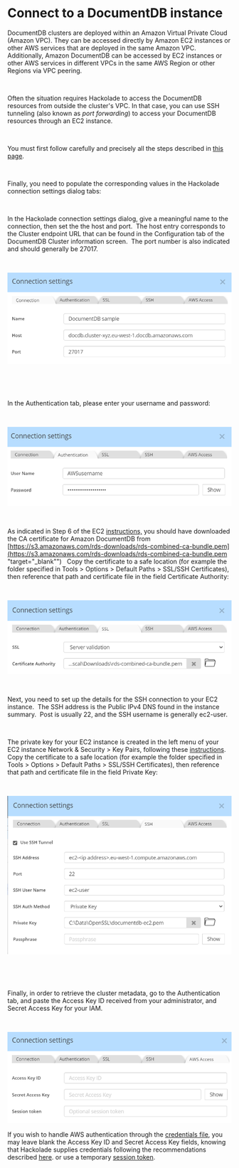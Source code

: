 # Connect to a DocumentDB instance

DocumentDB clusters are deployed within an Amazon Virtual Private Cloud (Amazon VPC). They can be accessed directly by Amazon EC2 instances or other AWS services that are deployed in the same Amazon VPC. Additionally, Amazon DocumentDB can be accessed by EC2 instances or other AWS services in different VPCs in the same AWS Region or other Regions via VPC peering.

&nbsp;

Often the situation requires Hackolade to access the DocumentDB resources from outside the cluster's VPC. In that case, you can use SSH tunneling (also known as *port forwarding*) to access your DocumentDB resources through an EC2 instance.

&nbsp;

You must first follow carefully and precisely all the steps described in [this page](<https://docs.aws.amazon.com/documentdb/latest/developerguide/connect-ec2.html> "target=\"\_blank\"").

&nbsp;

Finally, you need to populate the corresponding values in the Hackolade connection settings dialog tabs:

&nbsp;

In the Hackolade connection settings dialog, give a meaningful name to the connection, then set the the host and port.&nbsp; The host entry corresponds to the Cluster endpoint URL that can be found in the Configuration tab of the DocumentDB Cluster information screen.&nbsp; The port number is also indicated and should generally be 27017.

&nbsp;

![DocumentDB connection tab](<lib/DocumentDB%20connection%20tab.png>)

&nbsp;

&nbsp;

In the Authentication tab, please enter your username and password:

&nbsp;

![DocumentDB authentication tab](<lib/DocumentDB%20authentication%20tab.png>)

&nbsp;

As indicated in Step 6 of the EC2 [instructions,](<https://docs.aws.amazon.com/documentdb/latest/developerguide/connect-ec2.html#connect-ec2.tls> "target=\"\_blank\"") you should have downloaded the CA certificate for Amazon DocumentDB from [https://s3.amazonaws.com/rds-downloads/rds-combined-ca-bundle.pem](<https://s3.amazonaws.com/rds-downloads/rds-combined-ca-bundle.pem> "target=\"\_blank\"") &nbsp; Copy the certificate to a safe location (for example the folder specified in Tools \> Options \> Default Paths \> SSL/SSH Certificates), then reference that path and certificate file in the field Certificate Authority:

&nbsp;

![DocumentDB SSL tab](<lib/DocumentDB%20SSL%20tab.png>)

&nbsp;

Next, you need to set up the details for the SSH connection to your EC2 instance.&nbsp; The SSH address is the Public IPv4 DNS found in the instance summary.&nbsp; Post is usually 22, and the SSH username is generally ec2-user. &nbsp;

&nbsp;

The private key for your EC2 instance is created in the left menu of your EC2 instance Network \& Security \> Key Pairs, following these [instructions](<https://docs.aws.amazon.com/AWSEC2/latest/UserGuide/ec2-key-pairs.html#having-ec2-create-your-key-pair> "target=\"\_blank\"").&nbsp; Copy the certificate to a safe location (for example the folder specified in Tools \> Options \> Default Paths \> SSL/SSH Certificates), then reference that path and certificate file in the field Private Key:

&nbsp;

![DocumentDB SSH tab](<lib/DocumentDB%20SSH%20tab.png>)

&nbsp;

&nbsp;

Finally, in order to retrieve the cluster metadata, go to the Authentication tab, and paste the Access Key ID received from your administrator, and Secret Access Key for your IAM. &nbsp;

&nbsp;

![DocumentDB AWS access tab](<lib/DocumentDB%20AWS%20access%20tab.png>)

If you wish to handle AWS authentication through the [credentials file](<https://docs.aws.amazon.com/cli/latest/userguide/cli-configure-files.html> "target=\"\_blank\""), you may leave blank the Access Key ID and Secret Access Key fields, knowing that Hackolade supplies credentials following the recommendations described [here](<https://docs.aws.amazon.com/sdk-for-javascript/v2/developer-guide/setting-credentials-node.html> "target=\"\_blank\""). or use a temporary [session token](<https://docs.aws.amazon.com/IAM/latest/UserGuide/id\_credentials\_temp\_use-resources.html> "target=\"\_blank\"").

&nbsp;

